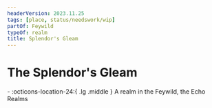 ```yaml
---
headerVersion: 2023.11.25
tags: [place, status/needswork/wip]
partOf: Feywild
typeOf: realm
title: Splendor's Gleam
---
```

# The Splendor's Gleam
<div class="grid cards ext-narrow-margin ext-one-column" markdown>
-    :octicons-location-24:{ .lg .middle } A realm in the Feywild, the Echo Realms  
</div>


